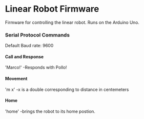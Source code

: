 # Linear Robot Firmware

Firmware for controlling the linear robot. Runs on the Arduino Uno. 

### Serial Protocol Commands
Default Baud rate: 9600
#### Call and Response
'Marco!'
-Responds with Pollo!
#### Movement
'm x'
-x is a double corresponding to distance in centemeters
#### Home
'home'
-brings the robot to its home postion. 

